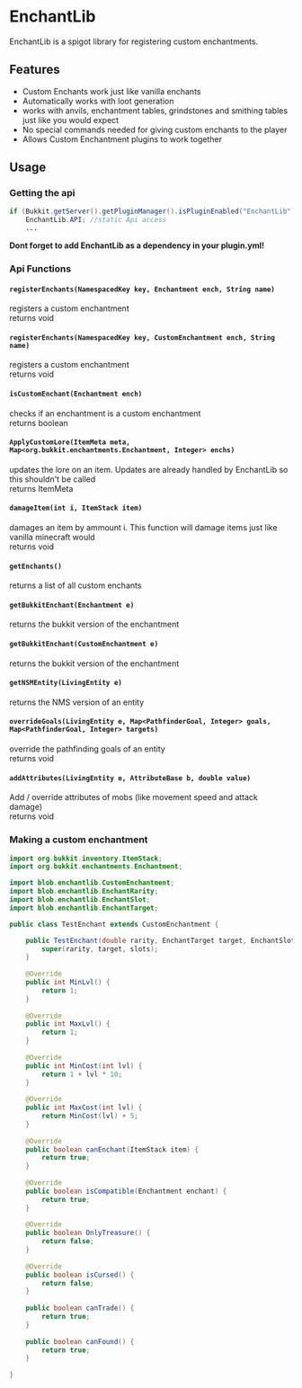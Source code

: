 # EnchantLib

EnchantLib is a spigot library for registering custom enchantments.

## Features

- Custom Enchants work just like vanilla enchants
- Automatically works with loot generation
- works with anvils, enchantment tables, grindstones and smithing tables just like you would expect
- No special commands needed for giving custom enchants to the player
- Allows Custom Enchantment plugins to work together

## Usage

### Getting the api

```java
if (Bukkit.getServer().getPluginManager().isPluginEnabled("EnchantLib")) {  
    EnchantLib.API; //static Api access
    ...
```
**Dont forget to add EnchantLib as a dependency in your plugin.yml!** 

### Api Functions

#### `registerEnchants(NamespacedKey key, Enchantment ench, String name)`
registers a custom enchantment \
returns void

#### `registerEnchants(NamespacedKey key, CustomEnchantment ench, String name)`
registers a custom enchantment \
returns void

#### `isCustomEnchant(Enchantment ench)`
checks if an enchantment is a custom enchantment \
returns boolean

#### `ApplyCustomLore(ItemMeta meta, Map<org.bukkit.enchantments.Enchantment, Integer> enchs)`
updates the lore on an item. Updates are already handled by EnchantLib so this shouldn't be called \
returns ItemMeta

#### `damageItem(int i, ItemStack item)`
damages an item by ammount i. This function will damage items just like vanilla minecraft would \
returns void

#### `getEnchants()`
returns a list of all custom enchants 

#### `getBukkitEnchant(Enchantment e)`
returns the bukkit version of the enchantment 

#### `getBukkitEnchant(CustomEnchantment e)`
returns the bukkit version of the enchantment 

#### `getNSMEntity(LivingEntity e)`
returns the NMS version of an entity

#### `overrideGoals(LivingEntity e, Map<PathfinderGoal, Integer> goals, Map<PathfinderGoal, Integer> targets)`
override the pathfinding goals of an entity \
returns void

#### `addAttributes(LivingEntity e, AttributeBase b, double value)`
Add / override attributes of mobs (like movement speed and attack damage) \
returns void

### Making a custom enchantment

```java
import org.bukkit.inventory.ItemStack;
import org.bukkit.enchantments.Enchantment;

import blob.enchantlib.CustomEnchantment;
import blob.enchantlib.EnchantRarity;
import blob.enchantlib.EnchantSlot;
import blob.enchantlib.EnchantTarget;

public class TestEnchant extends CustomEnchantment {

	public TestEnchant(double rarity, EnchantTarget target, EnchantSlot[] slots) {
		super(rarity, target, slots);
	}
	
	@Override
	public int MinLvl() {
	    return 1;
	}
	
	@Override
	public int MaxLvl() {
	    return 1;
	}
	
	@Override
	public int MinCost(int lvl) {
	    return 1 + lvl * 10;
	}
	
	@Override
	public int MaxCost(int lvl) {
	    return MinCost(lvl) + 5;
	}
	
	@Override
	public boolean canEnchant(ItemStack item) {
	    return true;
	}
	
	@Override
	public boolean isCompatible(Enchantment enchant) {
		return true;
	}
	
	@Override
	public boolean OnlyTreasure() {
	    return false;
	}
	  
	@Override
	public boolean isCursed() {
	    return false;
	}
	  
	public boolean canTrade() {
	    return true;
	}
	  
	public boolean canFound() {
	    return true;
	}
	
}
```




